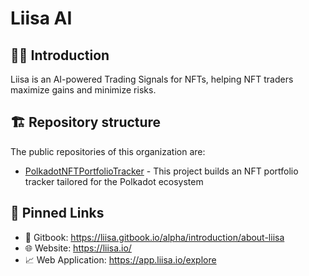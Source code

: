 # Liisa AI 

## 🙋‍♂️ Introduction
Liisa is an AI-powered Trading Signals for NFTs, helping NFT traders maximize gains and minimize risks.

## 🏗️ Repository structure

The public repositories of this organization are: 
- [PolkadotNFTPortfolioTracker](https://github.com/LiisaNFT/PolkadotNFTPortfolioTracker) - This project builds an NFT portfolio tracker tailored for the Polkadot ecosystem

## 📌 Pinned Links

- 📖 Gitbook: https://liisa.gitbook.io/alpha/introduction/about-liisa
- 🌐 Website: https://liisa.io/
- 📈 Web Application: https://app.liisa.io/explore